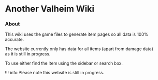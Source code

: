# Another Valheim Wiki

<meta property="og:title" content="`MoreValheim" /><meta property="og:type" content="website" /><meta property="og:description" content="This wiki uses the game files to generate item pages so all data is 100% accurate." /><meta name="theme-color" content="#546D78">

<style>
.c2{
    padding-left:13px!important;
}
.c3{
    padding-left:26px!important;
}
</style>

<!-- | Contents |
| - |
| - Equipment <br> <blah class="c2">- [Armor](/equipment/armor)</blah><br> <blah class="c3">- [Head Armor](/equipment/armor#head-slot)</blah><br> <blah class="c3">- [Body Armor](/equipment/armor#body-slot)</blah><br> <blah class="c3">- [Leggings](/equipment/armor#legs-slot)</blah><br> <blah class="c3">- [Capes](/equipment/armor#cape-slot)</blah><br> <blah class="c3">- [Accessories](/equipment/armor#accessory-slot)</blah><br> <blah class="c3">- [Sets](/equipment/armor/sets)</blah><br> - Items <br> - Objects | -->

### About

This wiki uses the game files to generate item pages so all data is 100% accurate.

The website currently only has data for all items (apart from damage data) as it is still in progress.

To use either find the item using the sidebar or search box.

!!! info
    Please note this website is still in progress.